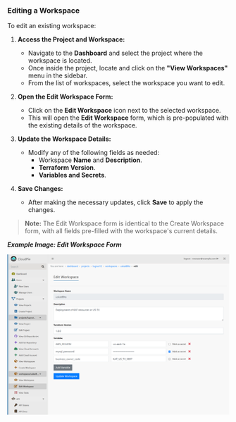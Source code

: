 ### Editing a Workspace

To edit an existing workspace:

1. **Access the Project and Workspace:**
   - Navigate to the **Dashboard** and select the project where the workspace is located.
   - Once inside the project, locate and click on the **"View Workspaces"** menu in the sidebar.
   - From the list of workspaces, select the workspace you want to edit.

2. **Open the Edit Workspace Form:**
   - Click on the **Edit Workspace** icon next to the selected workspace.
   - This will open the **Edit Workspace** form, which is pre-populated with the existing details of the workspace.

3. **Update the Workspace Details:**
   - Modify any of the following fields as needed:
     - Workspace **Name** and **Description**.
     - **Terraform Version**.
     - **Variables and Secrets**.

4. **Save Changes:**
   - After making the necessary updates, click **Save** to apply the changes.

> **Note:** The Edit Workspace form is identical to the Create Workspace form, with all fields pre-filled with the workspace's current details.

***Example Image: Edit Workspace Form***

![Screenshot of Edit Workspace Form](images/edit_workspace.png)
